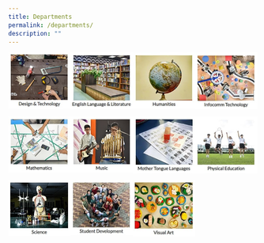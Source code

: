 ```yaml
---
title: Departments
permalink: /departments/
description: ""
---
```

<p><a href="https://www.zhonghuasec.moe.edu.sg/departments/dnt/">
<img style="width:25%" src="/images/dept1.jpg" align=left>
</a></p>	

<p><a href="https://www.zhonghuasec.moe.edu.sg/departments/english-language-and-literature/">
<img style="width:25%" src="/images/dept2.jpg" align=left>
</a></p>	

<p><a href="https://www.zhonghuasec.moe.edu.sg/departments/humanities/">
<img style="width:25%" src="/images/dept3.jpg" align=left>
</a></p>	

<p><a href="https://www.zhonghuasec.moe.edu.sg/departments/infocomm-technology/">
<img style="width:25%" src="/images/dept4.jpg" align=left>
</a></p>	

<br clear="left">

<p><a href="https://www.zhonghuasec.moe.edu.sg/departments/mathematics/">
<img style="width:25%" src="/images/dept5.jpg" align=left>
</a></p>	

<p><a href="https://www.zhonghuasec.moe.edu.sg/departments/music/">
<img style="width:25%" src="/images/dept6.jpg" align=left>
</a></p>	

<p><a href="https://www.zhonghuasec.moe.edu.sg/departments/mother-tongue-languages/">
<img style="width:25%" src="/images/dept7.jpg" align=left>
</a></p>	

<p><a href="https://www.zhonghuasec.moe.edu.sg/departments/physical-education/">
<img style="width:25%" src="/images/dept8.jpg" align=left>
</a></p>	

<br clear="left">

<p><a href="https://www.zhonghuasec.moe.edu.sg/departments/science/">
<img style="width:25%" src="/images/dept9.jpg" align=left>
</a></p>	

<p><a href="https://www.zhonghuasec.moe.edu.sg/departments/student-development/">
<img style="width:25%" src="/images/dept10.jpg" align=left>
</a></p>	

<p><a href="https://www.zhonghuasec.moe.edu.sg/departments/visual-art/">
<img style="width:25%" src="/images/dept11.jpg" align=left>
</a></p>